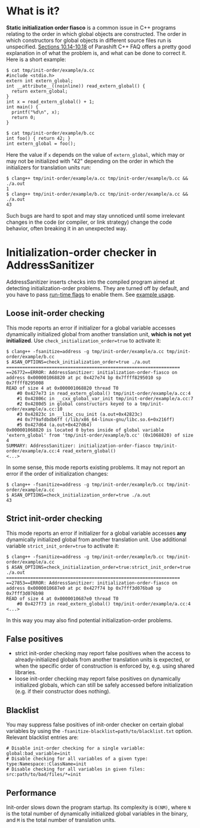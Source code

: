 # What is it? #
**Static initialization order fiasco** is a common issue in C++ programs relating to the order in which global objects are constructed.  The order in which constructors for global objects in different source files run is unspecified. [Sections 10.14-10.18](http://www.parashift.com/c++-faq/static-init-order.html) of Parashift C++ FAQ offers a pretty good explanation in of what the problem is, and what can be done to correct it. Here is a short example:

```
$ cat tmp/init-order/example/a.cc
#include <stdio.h>
extern int extern_global;
int __attribute__((noinline)) read_extern_global() {
  return extern_global;
}
int x = read_extern_global() + 1;
int main() {
  printf("%d\n", x);
  return 0;
}

$ cat tmp/init-order/example/b.cc
int foo() { return 42; }
int extern_global = foo();
```

Here the value if `x` depends on the value of `extern_global`, which may or may not be initialized with "42" depending on the order in which the initializers for translation units run:
```
$ clang++ tmp/init-order/example/a.cc tmp/init-order/example/b.cc && ./a.out 
1
$ clang++ tmp/init-order/example/b.cc tmp/init-order/example/a.cc && ./a.out 
43
```

Such bugs are hard to spot and may stay unnoticed until some irrelevant changes in the code (or compiler, or link strategy) change the code behavior, often breaking it in an unexpected way.

# Initialization-order checker in AddressSanitizer #
AddressSanitizer inserts checks into the compiled program aimed at detecting initialization-order problems. They are turned off by default,
and you have to pass [run-time flags](https://code.google.com/p/address-sanitizer/wiki/Flags) to enable them. See [example usage](https://code.google.com/p/address-sanitizer/wiki/ExampleInitOrderFiasco).

## Loose init-order checking ##
This mode reports an error if initializer for a global variable accesses dynamically initialized global from another translation unit, **which is not yet initialized**.
Use `check_initialization_order=true` to activate it:
```
$ clang++ -fsanitize=address -g tmp/init-order/example/a.cc tmp/init-order/example/b.cc
$ ASAN_OPTIONS=check_initialization_order=true ./a.out
=================================================================
==26772==ERROR: AddressSanitizer: initialization-order-fiasco on address 0x000001068820 at pc 0x427e74 bp 0x7ffff8295010 sp 0x7ffff8295008
READ of size 4 at 0x000001068820 thread T0
    #0 0x427e73 in read_extern_global() tmp/init-order/example/a.cc:4
    #1 0x42806c in __cxx_global_var_init tmp/init-order/example/a.cc:7
    #2 0x4280d5 in global constructors keyed to a tmp/init-order/example/a.cc:10
    #3 0x42823c in __libc_csu_init (a.out+0x42823c)
    #4 0x7f9afdbdb6ff (/lib/x86_64-linux-gnu/libc.so.6+0x216ff)
    #5 0x427d64 (a.out+0x427d64)
0x000001068820 is located 0 bytes inside of global variable 'extern_global' from 'tmp/init-order/example/b.cc' (0x1068820) of size 4
SUMMARY: AddressSanitizer: initialization-order-fiasco tmp/init-order/example/a.cc:4 read_extern_global()
<...>
```

In some sense, this mode reports existing problems. It may not report an error if the order of initialization changes:
```
$ clang++ -fsanitize=address -g tmp/init-order/example/b.cc tmp/init-order/example/a.cc
$ ASAN_OPTIONS=check_initialization_order=true ./a.out
43
```

## Strict init-order checking ##
This mode reports an error if initializer for a global variable accesses **any** dynamically initialized global from another translation unit. Use additional variable `strict_init_order=true` to activate it:
```
$ clang++ -fsanitize=address -g tmp/init-order/example/b.cc tmp/init-order/example/a.cc
$ ASAN_OPTIONS=check_initialization_order=true:strict_init_order=true ./a.out
=================================================================
==27853==ERROR: AddressSanitizer: initialization-order-fiasco on address 0x0000010687e0 at pc 0x427f74 bp 0x7fff3d076ba0 sp 0x7fff3d076b98
READ of size 4 at 0x0000010687e0 thread T0
    #0 0x427f73 in read_extern_global() tmp/init-order/example/a.cc:4
<...>
```

In this way you may also find potential initialization-order problems.

## False positives ##
  * strict init-order checking may report false positives when the access to already-initialized globals from another translation units is expected, or when the specific order of construction is enforced by, e.g. using shared libraries.
  * loose init-order checking may report false positives on dynamically initialized globals, which can still be safely accessed before initialization (e.g. if their constructor does nothing).

## Blacklist ##
You may suppress false positives of init-order checker on certain global variables by using the `-fsanitize-blacklist=path/to/blacklist.txt` option. Relevant blacklist entries are:
```
# Disable init-order checking for a single variable:
global:bad_variable=init
# Disable checking for all variables of a given type:
type:Namespace::ClassName=init
# Disable checking for all variables in given files:
src:path/to/bad/files/*=init
```

## Performance ##
Init-order slows down the program startup. Its complexity is `O(NM)`, where `N` is the total number of dynamically initialized global variables in the binary, and `M` is the total number of translation units.